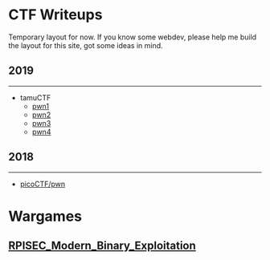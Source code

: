 # CTF Writeups
Temporary layout for now. If you know some webdev, please help me build the layout for this site, got some ideas in mind. 

## 2019
* * *
- tamuCTF
    - [pwn1](/content/2019_CTF/tamuCTF/writeup_pwn1.md)
    - [pwn2](/content/2019_CTF/tamuCTF/writeup_pwn2.md)
    - [pwn3](/content/2019_CTF/tamuCTF/writeup_pwn3.md)
    - [pwn4](/content/2019_CTF/tamuCTF/writeup_pwn4.md)
    
## 2018
* * *
- [picoCTF/pwn](/content/2018_CTF/picoCTF/writeups_pwn.md)

# Wargames
## [RPISEC_Modern_Binary_Exploitation](/content/RPISEC_MBE/index.md)

